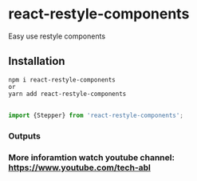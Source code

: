# react-restyle-components

Easy use restyle components

## Installation

```
npm i react-restyle-components
or
yarn add react-restyle-components
```

##

```jsx
import {Stepper} from 'react-restyle-components';
```

### Outputs

### More inforamtion watch youtube channel: https://www.youtube.com/tech-abl
